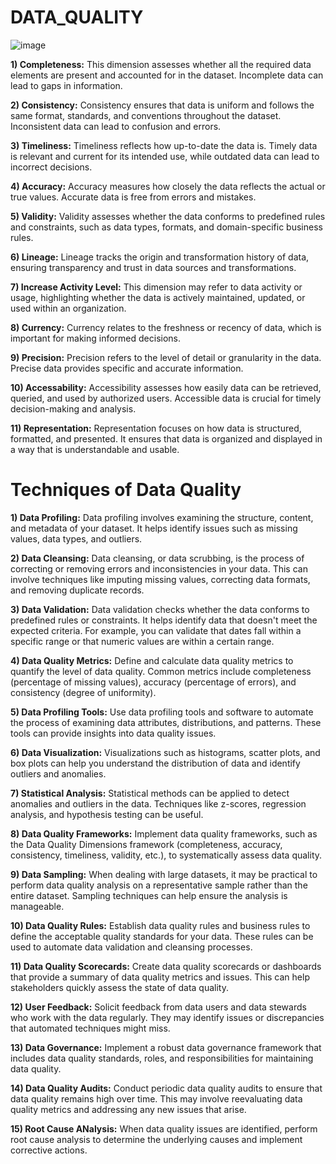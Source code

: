 # DATA_QUALITY

![image](https://github.com/DataSolutions360/DATA-QUALITY/assets/8845050/b15ad4d3-75af-41d9-82e4-e4f6fd519e76)

****1) Completeness:**** This dimension assesses whether all the required data elements are present and accounted for in the dataset. Incomplete data can lead to gaps in information.

****2) Consistency:**** Consistency ensures that data is uniform and follows the same format, standards, and conventions throughout the dataset. Inconsistent data can lead to confusion and errors.

****3) Timeliness:**** Timeliness reflects how up-to-date the data is. Timely data is relevant and current for its intended use, while outdated data can lead to incorrect decisions.

****4) Accuracy:**** Accuracy measures how closely the data reflects the actual or true values. Accurate data is free from errors and mistakes.

****5) Validity:**** Validity assesses whether the data conforms to predefined rules and constraints, such as data types, formats, and domain-specific business rules.

****6) Lineage:**** Lineage tracks the origin and transformation history of data, ensuring transparency and trust in data sources and transformations.

****7) Increase Activity Level:**** This dimension may refer to data activity or usage, highlighting whether the data is actively maintained, updated, or used within an organization.

****8) Currency:**** Currency relates to the freshness or recency of data, which is important for making informed decisions.

****9) Precision:**** Precision refers to the level of detail or granularity in the data. Precise data provides specific and accurate information.

****10) Accessability:**** Accessibility assesses how easily data can be retrieved, queried, and used by authorized users. Accessible data is crucial for timely decision-making and analysis.

****11) Representation:**** Representation focuses on how data is structured, formatted, and presented. It ensures that data is organized and displayed in a way that is understandable and usable.


























# Techniques of Data Quality

__1) Data Profiling:__  Data profiling involves examining the structure, content, and metadata of your dataset. It helps identify issues such as missing values, data types, and outliers.

__2) Data Cleansing:__  Data cleansing, or data scrubbing, is the process of correcting or removing errors and inconsistencies in your data. This can involve techniques like imputing missing values, correcting data formats, and removing duplicate records.

__3) Data Validation:__ Data validation checks whether the data conforms to predefined rules or constraints. It helps identify data that doesn't meet the expected criteria. For example, you can validate that dates fall within a specific range or that numeric values are within a certain range.

__4) Data Quality Metrics:__ Define and calculate data quality metrics to quantify the level of data quality. Common metrics include completeness (percentage of missing values), accuracy (percentage of errors), and consistency (degree of uniformity).

__5) Data Profiling Tools:__ Use data profiling tools and software to automate the process of examining data attributes, distributions, and patterns. These tools can provide insights into data quality issues.

__6) Data Visualization:__ Visualizations such as histograms, scatter plots, and box plots can help you understand the distribution of data and identify outliers and anomalies.

__7) Statistical Analysis:__ Statistical methods can be applied to detect anomalies and outliers in the data. Techniques like z-scores, regression analysis, and hypothesis testing can be useful.

__8) Data Quality Frameworks:__ Implement data quality frameworks, such as the Data Quality Dimensions framework (completeness, accuracy, consistency, timeliness, validity, etc.), to systematically assess data quality.

__9) Data Sampling:__ When dealing with large datasets, it may be practical to perform data quality analysis on a representative sample rather than the entire dataset. Sampling techniques can help ensure the analysis is manageable.

__10) Data Quality Rules:__ Establish data quality rules and business rules to define the acceptable quality standards for your data. These rules can be used to automate data validation and cleansing processes.

__11) Data Quality Scorecards:__  Create data quality scorecards or dashboards that provide a summary of data quality metrics and issues. This can help stakeholders quickly assess the state of data quality.

__12) User Feedback:__ Solicit feedback from data users and data stewards who work with the data regularly. They may identify issues or discrepancies that automated techniques might miss.

__13) Data Governance:__ Implement a robust data governance framework that includes data quality standards, roles, and responsibilities for maintaining data quality.

__14) Data Quality Audits:__ Conduct periodic data quality audits to ensure that data quality remains high over time. This may involve reevaluating data quality metrics and addressing any new issues that arise.

__15) Root Cause ANalysis:__ When data quality issues are identified, perform root cause analysis to determine the underlying causes and implement corrective actions.
